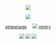 <p align="center"
 
 ![](https://komarev.com/ghpvc/?username=twohundredshots&color=98E5D3&label=doomed+yuri+enjoyers)
<p align="center"

 ![](https://cdn.discordapp.com/attachments/1311309353705275424/1350359344532684840/Untitled627_20250315144350.png?ex=67d673a4&is=67d52224&hm=bdc8bec9618b43d7372dce92de51cc3bca52fef00007eeab0cb9a5be46243787&)
<p align="center"
 
[strawpage](https://spireofdeciet.straw.page/)‎ ‎ ‎ ‎ ‎ ![](https://64.media.tumblr.com/d7cd07e2e7d71d921c2e930156d117ed/c6e913aea8c8a172-c8/s75x75_c1/61bbc6209d0f5e4beed0c26b2568491756b1bf09.gifv)‎ ‎ ‎ ‎ ‎ ‎ ‎ [rentry](https://rentry.co/twohundredshots)

<p align="center"

![](https://cdn.discordapp.com/attachments/1311309353705275424/1350362192960295014/Untitled628_20250315145007.png?ex=67d6764b&is=67d524cb&hm=ba98bc74f59f61bca6e895c40c614cf1d1ceeefa1db5899f04ca964f256ba9d6&) ![](https://cdn.discordapp.com/attachments/1311309353705275424/1350362192763027517/Untitled628_20250315145022.png?ex=67d6764b&is=67d524cb&hm=3b2801d61c2c851dd0e70eb880618c75fcfc69a4ab126c0c5a370e860ae50eba&) ![](https://cdn.discordapp.com/attachments/1311309353705275424/1350362192481882244/Untitled628_20250315145035.png?ex=67d6764b&is=67d524cb&hm=8d87bf1323905ee629ea5137b90a9ecf7aa5058b32c77142da271eaf8f2d895b&)


